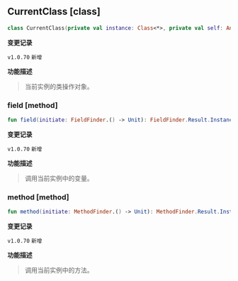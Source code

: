 ## CurrentClass [class]

```kotlin
class CurrentClass(private val instance: Class<*>, private val self: Any)
```

<b>变更记录</b>

`v1.0.70` `新增`

<b>功能描述</b>

> 当前实例的类操作对象。

### field [method]

```kotlin
fun field(initiate: FieldFinder.() -> Unit): FieldFinder.Result.Instance
```

<b>变更记录</b>

`v1.0.70` `新增`

<b>功能描述</b>

> 调用当前实例中的变量。

### method [method]

```kotlin
fun method(initiate: MethodFinder.() -> Unit): MethodFinder.Result.Instance
```

<b>变更记录</b>

`v1.0.70` `新增`

<b>功能描述</b>

> 调用当前实例中的方法。